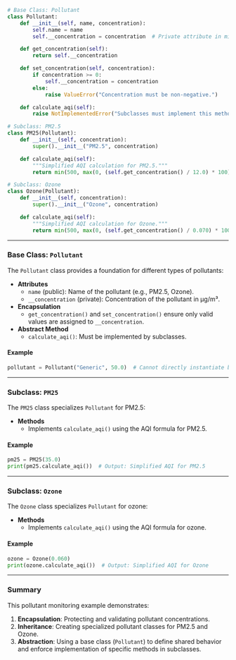 ```python
# Base Class: Pollutant
class Pollutant:
    def __init__(self, name, concentration):
        self.name = name
        self.__concentration = concentration  # Private attribute in micrograms per cubic meter (\u03bcg/m^3)

    def get_concentration(self):
        return self.__concentration

    def set_concentration(self, concentration):
        if concentration >= 0:
            self.__concentration = concentration
        else:
            raise ValueError("Concentration must be non-negative.")

    def calculate_aqi(self):
        raise NotImplementedError("Subclasses must implement this method.")

# Subclass: PM2.5
class PM25(Pollutant):
    def __init__(self, concentration):
        super().__init__("PM2.5", concentration)

    def calculate_aqi(self):
        """Simplified AQI calculation for PM2.5."""
        return min(500, max(0, (self.get_concentration() / 12.0) * 100))

# Subclass: Ozone
class Ozone(Pollutant):
    def __init__(self, concentration):
        super().__init__("Ozone", concentration)

    def calculate_aqi(self):
        """Simplified AQI calculation for Ozone."""
        return min(500, max(0, (self.get_concentration() / 0.070) * 100))
```

---

### Base Class: `Pollutant`
The `Pollutant` class provides a foundation for different types of pollutants:
- **Attributes**
  - `name` (public): Name of the pollutant (e.g., PM2.5, Ozone).
  - `__concentration` (private): Concentration of the pollutant in μg/m³.
- **Encapsulation**
  - `get_concentration()` and `set_concentration()` ensure only valid values are assigned to `__concentration`.
- **Abstract Method**
  - `calculate_aqi()`: Must be implemented by subclasses.

#### Example
```python
pollutant = Pollutant("Generic", 50.0)  # Cannot directly instantiate because of the abstract method.
```

---

### Subclass: `PM25`
The `PM25` class specializes `Pollutant` for PM2.5:
- **Methods**
  - Implements `calculate_aqi()` using the AQI formula for PM2.5.

#### Example
```python
pm25 = PM25(35.0)
print(pm25.calculate_aqi())  # Output: Simplified AQI for PM2.5
```

---

### Subclass: `Ozone`
The `Ozone` class specializes `Pollutant` for ozone:
- **Methods**
  - Implements `calculate_aqi()` using the AQI formula for ozone.

#### Example
```python
ozone = Ozone(0.060)
print(ozone.calculate_aqi())  # Output: Simplified AQI for Ozone
```

---

### **Summary**
This pollutant monitoring example demonstrates:
1. **Encapsulation**: Protecting and validating pollutant concentrations.
2. **Inheritance**: Creating specialized pollutant classes for PM2.5 and Ozone.
3. **Abstraction**: Using a base class (`Pollutant`) to define shared behavior and enforce implementation of specific methods in subclasses.
